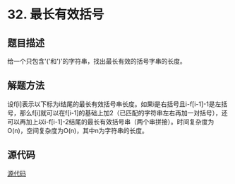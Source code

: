 # 32. 最长有效括号

## 题目描述

给一个只包含'('和')'的字符串，找出最长有效的括号字串的长度。

## 解题方法

设f[i]表示以下标为i结尾的最长有效括号串长度。如果i是右括号且i-f[i-1]-1是左括号，那么f[i]就可以在f[i-1]的基础上加2（已匹配的字符串左右再加一对括号），还可以再加上以i-f[i-1]-2结尾的最长有效括号串（两个串拼接）。时间复杂度为O(n)，空间复杂度为O(n)，其中n为字符串的长度。

## 源代码

[源代码](../src/32-longest-valid-parentheses.cpp)
